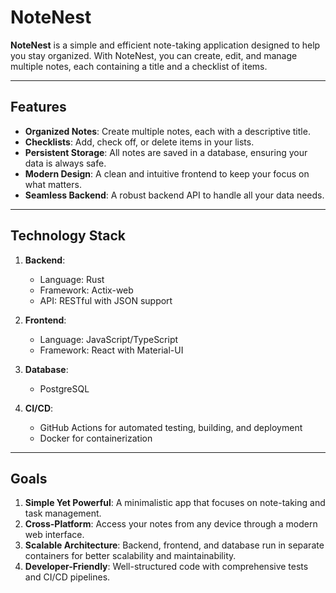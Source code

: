 # NoteNest

**NoteNest** is a simple and efficient note-taking application designed to help you stay organized. With NoteNest, you can create, edit, and manage multiple notes, each containing a title and a checklist of items.

---

## **Features**
- **Organized Notes**: Create multiple notes, each with a descriptive title.
- **Checklists**: Add, check off, or delete items in your lists.
- **Persistent Storage**: All notes are saved in a database, ensuring your data is always safe.
- **Modern Design**: A clean and intuitive frontend to keep your focus on what matters.
- **Seamless Backend**: A robust backend API to handle all your data needs.

---

## **Technology Stack**
1. **Backend**:
   - Language: Rust
   - Framework: Actix-web
   - API: RESTful with JSON support

2. **Frontend**:
   - Language: JavaScript/TypeScript
   - Framework: React with Material-UI

3. **Database**:
   - PostgreSQL

4. **CI/CD**:
   - GitHub Actions for automated testing, building, and deployment
   - Docker for containerization

---

## **Goals**
1. **Simple Yet Powerful**: A minimalistic app that focuses on note-taking and task management.
2. **Cross-Platform**: Access your notes from any device through a modern web interface.
3. **Scalable Architecture**: Backend, frontend, and database run in separate containers for better scalability and maintainability.
4. **Developer-Friendly**: Well-structured code with comprehensive tests and CI/CD pipelines.
